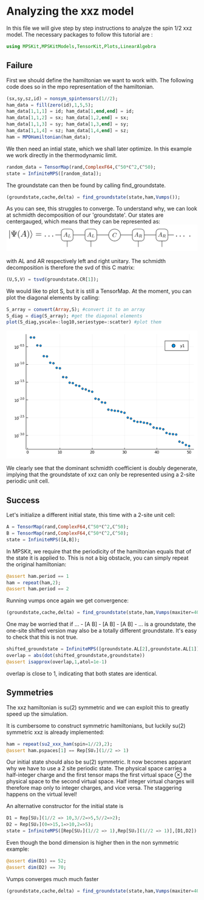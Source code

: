 # Analyzing the xxz model

In this file we will give step by step instructions to analyze the spin 1/2 xxz model.
The necessary packages to follow this tutorial are :
```julia
using MPSKit,MPSKitModels,TensorKit,Plots,LinearAlgebra
```

## Failure

First we should define the hamiltonian we want to work with. The following code does so in the mpo representation of the hamiltonian.
```julia
(sx,sy,sz,id) = nonsym_spintensors(1//2);
ham_data = fill(zero(id),1,5,5);
ham_data[1,1,1] = id; ham_data[1,end,end] = id;
ham_data[1,1,2] = sx; ham_data[1,2,end] = sx;
ham_data[1,1,3] = sy; ham_data[1,3,end] = sy;
ham_data[1,1,4] = sz; ham_data[1,4,end] = sz;
ham = MPOHamiltonian(ham_data);
```


We then need an intial state, which we shall later optimize. In this example we work directly in the thermodynamic limit.
```julia
random_data = TensorMap(rand,ComplexF64,ℂ^50*ℂ^2,ℂ^50);
state = InfiniteMPS([random_data]);
```

The groundstate can then be found by calling find_groundstate.
```julia
(groundstate,cache,delta) = find_groundstate(state,ham,Vumps());
```

As you can see, this struggles to converge. To understand why, we can look at schmidth decomposition of our 'groundstate'.
Our states are centergauged, which means that they can be represented as:
![](centergauge.png)

with AL and AR respectively left and right unitary. The schmidth decomposition is therefore the svd of this C matrix:
```julia
(U,S,V) = tsvd(groundstate.CR[1]);
```

We would like to plot S, but it is still a TensorMap. At the moment, you can plot the diagonal elements by calling:
```julia
S_array = convert(Array,S); #convert it to an array
S_diag = diag(S_array); #get the diagonal elements
plot(S_diag,yscale=:log10,seriestype=:scatter) #plot them
```
![](S_diag.png)


We clearly see that the dominant schmidth coefficient is doubly degenerate, implying that the groundstate of xxz can only be represented using a 2-site periodic unit cell.

## Success

Let's initialize a different initial state, this time with a 2-site unit cell:
```julia
A = TensorMap(rand,ComplexF64,ℂ^50*ℂ^2,ℂ^50);
B = TensorMap(rand,ComplexF64,ℂ^50*ℂ^2,ℂ^50);
state = InfiniteMPS([A,B]);
```

In MPSKit, we require that the periodicity of the hamiltonian equals that of the state it is applied to. This is not a big obstacle, you can simply repeat the original hamiltonian:
```julia
@assert ham.period == 1
ham = repeat(ham,2);
@assert ham.period == 2
```

Running vumps once again we get convergence:
```julia
(groundstate,cache,delta) = find_groundstate(state,ham,Vumps(maxiter=400,tol_galerkin=1e-12));
```

One may be worried that if ... - [A B] - [A B] - [A B] - ... is a groundstate, the one-site shifted version may also be a totally different groundstate. It's easy to check that this is not true.
```julia
shifted_groundstate = InfiniteMPS([groundstate.AL[2],groundstate.AL[1]]);
overlap = abs(dot(shifted_groundstate,groundstate))
@assert isapprox(overlap,1,atol=1e-1)
```
overlap is close to 1, indicating that both states are identical.

## Symmetries

The xxz hamiltonian is su(2) symmetric and we can exploit this to greatly speed up the simulation.

It is cumbersome to construct symmetric hamiltonians, but luckily su(2) symmetric xxz is already implemented:
```julia
ham = repeat(su2_xxx_ham(spin=1//2),2);
@assert ham.pspaces[1] == Rep[SU₂](1//2 => 1)
```
Our initial state should also be su(2) symmetric. It now becomes apparant why we have to use a 2 site periodic state. The physical space carries a half-integer charge and the first tensor maps the first virtual space ⊗ the physical space to the second virtual space. Half integer virtual charges will therefore map only to integer charges, and vice versa. The staggering happens on the virtual level!

An alternative constructor for the initial state is
```julia
D1 = Rep[SU₂](1//2 => 10,3//2=>5,5//2=>2);
D2 = Rep[SU₂](0=>15,1=>10,2=>5);
state = InfiniteMPS([Rep[SU₂](1//2 => 1),Rep[SU₂](1//2 => 1)],[D1,D2])
```

Even though the bond dimension is higher then in the non symmetric example:
```julia
@assert dim(D1) == 52;
@assert dim(D2) == 70;
```

Vumps converges much much faster
```julia
(groundstate,cache,delta) = find_groundstate(state,ham,Vumps(maxiter=400,tol_galerkin=1e-12));
```
